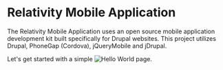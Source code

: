# Relativity Mobile Application

The Relativity Mobile Application uses an open source mobile application development kit built specifically for
Drupal websites. This project utilizes Drupal, PhoneGap (Cordova), jQueryMobile
and jDrupal.

Let's get started with a simple ![Hello World](documentation/hello_world) page.